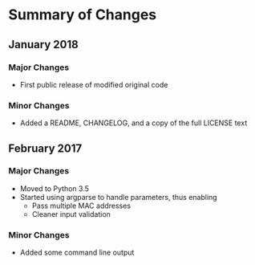 Summary of Changes
==================

## January 2018

### Major Changes

- First public release of modified original code

### Minor Changes

- Added a README, CHANGELOG, and a copy of the full LICENSE text

## February 2017

### Major Changes

- Moved to Python 3.5
- Started using argparse to handle parameters, thus enabling
  - Pass multiple MAC addresses
  - Cleaner input validation

### Minor Changes

- Added some command line output
